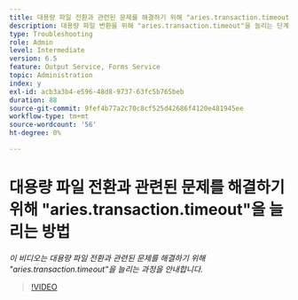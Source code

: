 ```yaml
---
title: 대용량 파일 전환과 관련된 문제를 해결하기 위해 "aries.transaction.timeout"을 늘리는 방법
description: 대용량 파일 변환을 위해 "aries.transaction.timeout"을 늘리는 단계
type: Troubleshooting
role: Admin
level: Intermediate
version: 6.5
feature: Output Service, Forms Service
topic: Administration
index: y
exl-id: acb3a3b4-e596-48d8-9737-63fc5b765beb
duration: 88
source-git-commit: 9fef4b77a2c70c8cf525d42686f4120e481945ee
workflow-type: tm+mt
source-wordcount: '56'
ht-degree: 0%

---
```


# 대용량 파일 전환과 관련된 문제를 해결하기 위해 &quot;aries.transaction.timeout&quot;을 늘리는 방법

*이 비디오는 대용량 파일 전환과 관련된 문제를 해결하기 위해 &quot;aries.transaction.timeout&quot;을 늘리는 과정을 안내합니다.*

>[!VIDEO](https://video.tv.adobe.com/v/335502?quality=12&learn=on)

